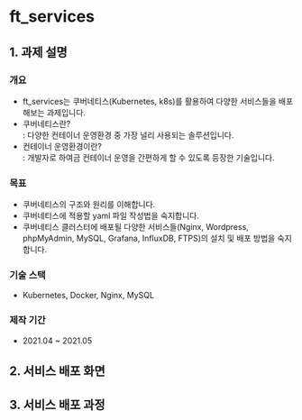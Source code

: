 # ft_services

## 1. 과제 설명
### 개요
- ft_services는 쿠버네티스(Kubernetes, k8s)를 활용하여 다양한 서비스들을 배포해보는 과제입니다.<br/>
- 쿠버네티스란?<br/>
: 다양한 컨테이너 운영환경 중 가장 널리 사용되는 솔루션입니다.
- 컨테이너 운영환경이란?<br/>
: 개발자로 하여금 컨테이너 운영을 간편하게 할 수 있도록 등장한 기술입니다.

### 목표
- 쿠버네티스의 구조와 원리를 이해합니다.
- 쿠버네티스에 적용할 yaml 파일 작성법을 숙지합니다.
- 쿠버네티스 클러스터에 배포될 다양한 서비스들(Nginx, Wordpress, phpMyAdmin, MySQL, Grafana, InfluxDB, FTPS)의 설치 및 배포 방법을 숙지합니다.

### 기술 스택
- Kubernetes, Docker, Nginx, MySQL

### 제작 기간
- 2021.04 ~ 2021.05

## 2. 서비스 배포 화면

## 3. 서비스 배포 과정
